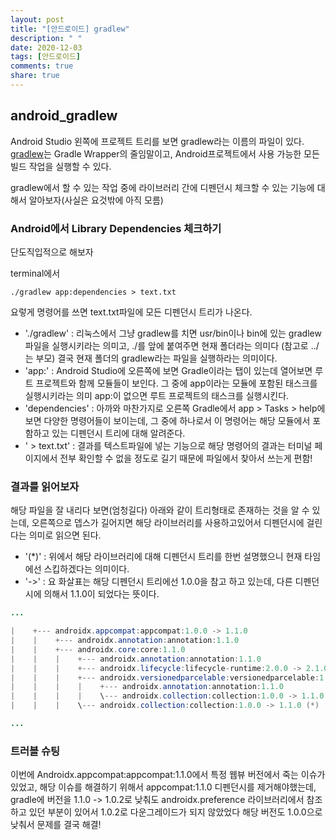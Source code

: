 ```yaml
---
layout: post
title: "[안드로이드] gradlew"
description: " "
date: 2020-12-03
tags: [안드로이드]
comments: true
share: true
---
```



## android_gradlew

Android Studio 왼쪽에 프로젝트 트리를 보면 gradlew라는 이름의 파일이 있다. [gradlew](!https://developer.android.com/studio/build/building-cmdline?hl=ko)는 Gradle Wrapper의 줄임말이고, Android프로젝트에서 사용 가능한 모든 빌드 작업을 실행할 수 있다.

 gradlew에서 할 수 있는 작업 중에 라이브러리 간에 디펜던시 체크할 수 있는 기능에 대해서 알아보자(사실은 요것밖에 아직 모름)
 
### Android에서 Library Dependencies 체크하기

단도직입적으로 해보자

terminal에서 
```
./gradlew app:dependencies > text.txt
``` 
요렇게 명령어를 쓰면 text.txt파일에 모든 디펜던시 트리가 나온다.


* './gradlew' : 리눅스에서 그냥 gradlew를 치면 usr/bin이나 bin에 있는 gradlew 파일을 실행시키라는 의미고, ./를 앞에 붙여주면 현재 폴더라는 의미다 (참고로 ../는 부모) 결국 현재 폴더의 gradlew라는 파일을 실행하라는 의미이다.
* 'app:' : Android Studio에 오른쪽에 보면 Gradle이라는 탭이 있는데 열어보면 루트 프로젝트와 함께 모듈들이 보인다. 그 중에 app이라는 모듈에 포함된 태스크를 실행시키라는 의미 app:이 없으면 루트 프로젝트의 태스크를 실행시킨다.
* 'dependencies' : 아까와 마찬가지로 오른쪽 Gradle에서 app > Tasks > help에 보면 다양한 명령어들이 보이는데, 그 중에 하나로서 이 명령어는 해당 모듈에서 포함하고 있는 디펜던시 트리에 대해 알려준다.
* ' > text.txt' : 결과를 텍스트파일에 넣는 기능으로 해당 명령어의 결과는 터미널 페이지에서 전부 확인할 수 없을 정도로 길기 때문에 파일에서 찾아서 쓰는게 편함!


### 결과를 읽어보자

해당 파일을 잘 내리다 보면(엄청길다) 아래와 같이 트리형태로 존재하는 것을 알 수 있는데, 오른쪽으로 뎁스가 길어지면 해당 라이브러리를 사용하고있어서 디펜던시에 걸린다는 의미로 읽으면 된다. 

* '(*)' : 위에서 해당 라이브러리에 대해 디펜던시 트리를 한번 설명했으니 현재 타임에선 스킵하겠다는 의미이다.
* '->' : 요 화살표는 해당 디펜던시 트리에선 1.0.0을 참고 하고 있는데, 다른 디펜던시에 의해서 1.1.0이 되었다는 뜻이다.

```java
...

|    +--- androidx.appcompat:appcompat:1.0.0 -> 1.1.0
|    |    +--- androidx.annotation:annotation:1.1.0
|    |    +--- androidx.core:core:1.1.0
|    |    |    +--- androidx.annotation:annotation:1.1.0
|    |    |    +--- androidx.lifecycle:lifecycle-runtime:2.0.0 -> 2.1.0 (*)
|    |    |    +--- androidx.versionedparcelable:versionedparcelable:1.1.0
|    |    |    |    +--- androidx.annotation:annotation:1.1.0
|    |    |    |    \--- androidx.collection:collection:1.0.0 -> 1.1.0 (*)
|    |    |    \--- androidx.collection:collection:1.0.0 -> 1.1.0 (*)

...

```


### 트러블 슈팅

이번에 Androidx.appcompat:appcompat:1.1.0에서 특정 웹뷰 버전에서 죽는 이슈가 있었고, 해당 이슈를 해결하기 위해서 appcompat:1.1.0 디펜던시를 제거해야했는데, gradle에 버전을 1.1.0 -> 1.0.2로 낮춰도 androidx.preference 라이브러리에서 참조하고 있던 부분이 있어서 1.0.2로 다운그레이드가 되지 않았었다 해당 버전도 1.0.0으로 낮춰서 문제를 결국 해결!

